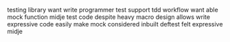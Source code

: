 testing library want write programmer test support tdd workflow want able mock function midje test code despite heavy macro design allows write expressive code easily make mock considered inbuilt deftest felt expressive midje